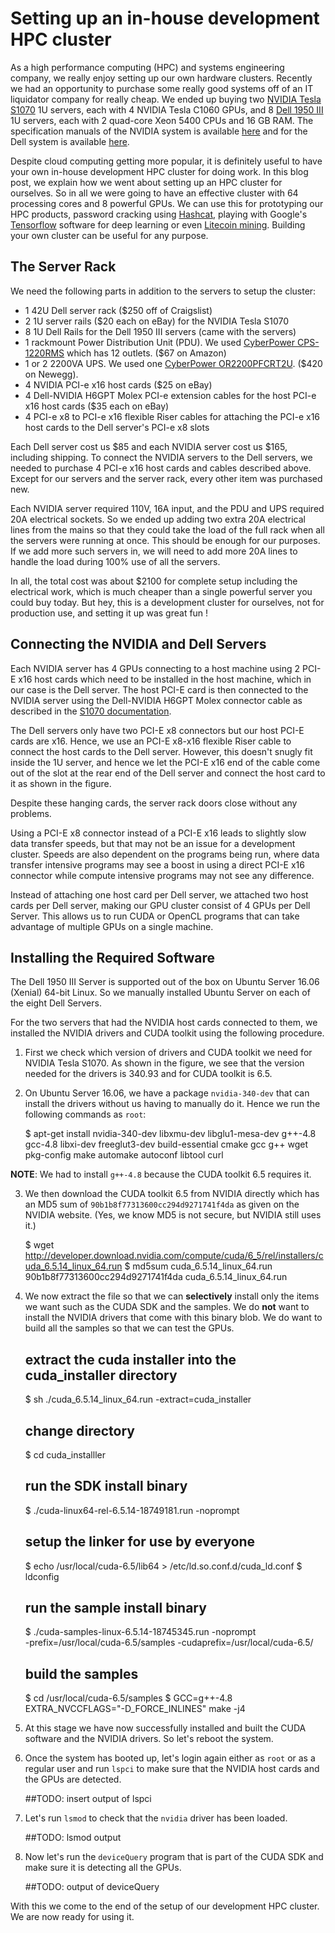 # Setting up an in-house development HPC cluster

As a high performance computing (HPC) and systems engineering company, we really enjoy
setting up our own hardware clusters. Recently we had an opportunity to purchase
some really good systems off of an IT liquidator company for really cheap. We ended up buying two
[NVIDIA Tesla S1070](http://www.nvidia.in/object/tesla_s1070_in.html) 1U
servers, each with 4 NVIDIA Tesla C1060 GPUs, and 8 [Dell 1950 III](http://www1.la.dell.com/an/en/gen/enterprise/pedge_1950_3/pd.aspx?refid=pedge_1950_3&s=gen) 1U
servers, each with 2 quad-core Xeon 5400 CPUs and 16 GB RAM. The specification
manuals of the NVIDIA system is available [here](http://www.nvidia.com/docs/IO/43395/SP-04154-001_v02.pdf) and for the Dell system is
available
[here](http://www.dell.com/downloads/global/products/pedge/en/pe_1950_III_spec_sheet.pdf).

Despite cloud computing getting more popular, it is definitely useful to have
your own in-house development HPC cluster for doing work. In this blog post, we
explain how we went about setting up an HPC cluster for ourselves. So in all we
were going to have an effective cluster with 64 processing cores and 8 powerful
GPUs. We can use this for prototyping our HPC products, password
cracking using [Hashcat](http://www.hashcat.net), playing with Google's
[Tensorflow](http://www.tensorflow.org) software for deep learning or even
[Litecoin mining](https://litecoin.info/Mining_software). Building your own
cluster can be useful for any purpose.

## The Server Rack

We need the following parts in addition to the servers to setup the cluster:

- 1 42U Dell server rack ($250 off of Craigslist)
- 2 1U server rails ($20 each on eBay) for the NVIDIA Tesla S1070
- 8 1U Dell Rails for the Dell 1950 III servers (came with the servers)
- 1 rackmount Power Distribution Unit (PDU). We used [CyberPower
  CPS-1220RMS](https://www.amazon.com/dp/B00077IS32) which has 12 outlets. ($67 on Amazon)
- 1 or 2 2200VA UPS. We used one [CyberPower
  OR2200PFCRT2U](https://www.amazon.com/CyberPower-OR2200PFCRT2Ua-Sinewave-2200VA-Compatible/dp/B003OJAHWA).
($420 on Newegg).
- 4 NVIDIA PCI-e x16 host cards ($25 on eBay)
- 4 Dell-NVIDIA H6GPT Molex PCI-e extension cables for the host PCI-e x16 host
  cards ($35 each on eBay)
- 4 PCI-e x8 to PCI-e x16 flexible Riser cables for attaching the PCI-e x16 host cards to the Dell server's PCI-e
  x8 slots

Each Dell server cost us $85 and each NVIDIA server cost us $165, including
shipping. To connect the NVIDIA servers to the Dell servers, we needed to
purchase 4 PCI-e x16 host cards and cables described above. Except for our
servers and the server rack, every other item was purchased new.

Each NVIDIA server required 110V, 16A input, and the PDU and UPS required 20A
electrical sockets. So we ended up adding two extra 20A electrical lines from the
mains so that they could take the load of the full rack when all the servers
were running at once. This should be enough for our purposes. If we add more
such servers in, we will need to add more 20A lines to handle the load during
100% use of all the servers.

In all, the total cost was about $2100 for complete setup including the
electrical work, which is much cheaper than a single powerful server you could
buy today. But hey, this is a development cluster for ourselves, not for
production use, and setting it up was great fun !

## Connecting the NVIDIA and Dell Servers

Each NVIDIA server has 4 GPUs connecting to a host machine using 2 PCI-E x16 host
cards which need to be installed in the host machine, which in our case is the
Dell server. The host PCI-E card is then connected to the NVIDIA server using
the Dell-NVIDIA H6GPT Molex connector cable as described in the [S1070
documentation](http://www.nvidia.com/docs/IO/43395/SP-04154-001_v02.pdf).

The Dell servers only have two PCI-E x8 connectors but our host PCI-E cards are
x16. Hence, we use an PCI-E x8-x16 flexible Riser cable to connect the host
cards to the Dell server. However, this doesn't snugly fit inside the 1U server,
and hence we let the PCI-E x16 end of the cable come out of the slot at the rear
end of the Dell server and connect the host card to it as shown in the figure.

Despite these hanging cards, the server rack doors close without any problems.

Using a PCI-E x8 connector instead of a PCI-E x16 leads to slightly slow data
transfer speeds, but that may not be an issue for a development cluster. Speeds
are also dependent on the programs being run, where data transfer intensive
programs may see a boost in using a direct PCI-E x16 connector while compute
intensive programs may not see any difference.

Instead of attaching one host card per Dell server, we attached two host cards
per Dell server, making our GPU cluster consist of 4 GPUs per Dell Server. This
allows us to run CUDA or OpenCL programs that can take advantage of multiple
GPUs on a single machine.

## Installing the Required Software

The Dell 1950 III Server is supported out of the box on Ubuntu Server 16.06
(Xenial) 64-bit Linux. So we manually installed Ubuntu Server on each of the eight Dell
Servers.

For the two servers that had the NVIDIA host cards connected to them, we
installed the NVIDIA drivers and CUDA toolkit using the following procedure.

1. First we check which version of drivers and CUDA toolkit we need for NVIDIA
Tesla S1070. As shown in the figure, we see that the version needed for the
drivers is 340.93 and for CUDA toolkit is 6.5.
2. On Ubuntu Server 16.06, we have a package `nvidia-340-dev` that can install
the drivers without us having to manually do it. Hence we run the following
commands as `root`:

    
    $ apt-get install nvidia-340-dev libxmu-dev libglu1-mesa-dev g++-4.8\
        gcc-4.8 libxi-dev freeglut3-dev build-essential cmake gcc g++ wget \
        pkg-config make automake autoconf libtool curl


**NOTE**: We had to install `g++-4.8` because the CUDA toolkit 6.5 requires it.

3. We then download the CUDA toolkit 6.5 from NVIDIA directly which has an MD5
sum of `90b1b8f77313600cc294d9271741f4da` as given on the NVIDIA website. (Yes,
we know MD5 is not secure, but NVIDIA still uses it.)

    $ wget http://developer.download.nvidia.com/compute/cuda/6_5/rel/installers/cuda_6.5.14_linux_64.run
    $ md5sum cuda_6.5.14_linux_64.run                
    90b1b8f77313600cc294d9271741f4da  cuda_6.5.14_linux_64.run

4. We now extract the file so that we can **selectively** install only the items
we want such as the CUDA SDK and the samples. We do **not** want to install the
NVIDIA drivers that come with this binary blob. We do want to build all the
samples so that we can test the GPUs.


    ## extract the cuda installer into the cuda_installer directory
    $ sh ./cuda_6.5.14_linux_64.run -extract=cuda_installer

    ## change directory
    $ cd cuda_installler
    
    ## run the SDK install binary
    $ ./cuda-linux64-rel-6.5.14-18749181.run -noprompt
   
    ## setup the linker for use by everyone 
    $ echo /usr/local/cuda-6.5/lib64 > /etc/ld.so.conf.d/cuda_ld.conf
    $ ldconfig

    ## run the sample install binary
    $ ./cuda-samples-linux-6.5.14-18745345.run -noprompt\
        -prefix=/usr/local/cuda-6.5/samples -cudaprefix=/usr/local/cuda-6.5/

    ## build the samples
    $ cd /usr/local/cuda-6.5/samples
    $ GCC=g++-4.8 EXTRA_NVCCFLAGS="-D_FORCE_INLINES" make -j4
    

5. At this stage we have now successfully installed and built the CUDA software
and the NVIDIA drivers. So let's reboot the system.

6. Once the system has booted up, let's login again either as `root` or as a
regular user and run `lspci` to make sure that the NVIDIA host cards and the
GPUs are detected.

    ##TODO: insert output of lspci

7. Let's run `lsmod` to check that the `nvidia` driver has been loaded.


    ##TODO: lsmod output

8. Now let's run the `deviceQuery` program that is part of the CUDA SDK and make
sure it is detecting all the GPUs.


    ##TODO: output of deviceQuery


With this we come to the end of the setup of our development HPC cluster. We are
now ready for using it.


